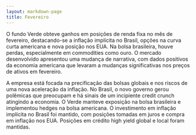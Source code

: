 ```yaml
---
layout: markdown-page
title: Fevereiro
---
```


O fundo Verde obteve ganhos em posições de renda fixa no mês de fevereiro, destacando-se a inflação implícita no Brasil, opções na curva curta americana e nova posição nos EUA. Na bolsa brasileira, houve perdas, especialmente em commodities como ouro. O mercado desenvolvido apresentou uma mudança de narrativa, com dados positivos da economia americana que levaram a mudanças significativas nos preços de ativos em fevereiro. 

A empresa está focada na precificação das bolsas globais e nos riscos de uma nova aceleração da inflação. No Brasil, o novo governo gerou polêmicas que preocupam e há sinais de um incipiente credit crunch atingindo a economia. O Verde manteve exposição na bolsa brasileira e implementou hedges na bolsa americana. O investimento em inflação implícita no Brasil foi mantido, com posições tomadas em juros e compra em inflação nos EUA. Posições em crédito high yield global e local foram mantidas.
